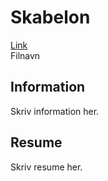 <h1>
	Skabelon
</h1>
<a href="Link">
	Link
</a><br />
<a>
	Filnavn
</a>
<h2>
	Information
</h2>
<p>
	Skriv information her.
</p>
<h2>
	Resume
</h2>
<p>
	Skriv resume her.
</p>
